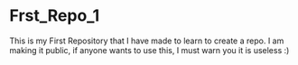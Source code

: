 # Frst_Repo_1
This is my First Repository that I have made to learn to create a repo. I am making it public, if anyone wants to use this, I must warn you it is useless :)
